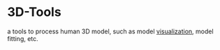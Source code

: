 # 3D-Tools
a tools to process human 3D model, such as model [visualization](vis), model fitting, etc.
